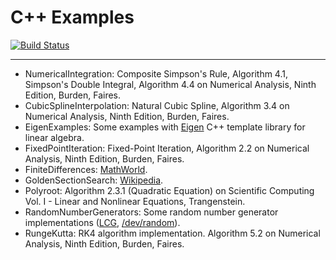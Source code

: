 # C++ Examples
[![Build Status](https://travis-ci.org/mrtkp9993/Cpp-Examples.svg?branch=master)](https://travis-ci.org/mrtkp9993/Cpp-Examples)
***
* NumericalIntegration: Composite Simpson's Rule, Algorithm 4.1, Simpson's Double Integral, Algorithm 4.4 on Numerical Analysis, Ninth Edition, Burden, Faires.
* CubicSplineInterpolation: Natural Cubic Spline, Algorithm 3.4 on Numerical Analysis, Ninth Edition, Burden, Faires.
* EigenExamples: Some examples with [Eigen](http://eigen.tuxfamily.org/index.php?title=Main_Page) C++ template library for linear algebra.
* FixedPointIteration: Fixed-Point Iteration, Algorithm 2.2 on Numerical Analysis, Ninth Edition, Burden, Faires.
* FiniteDifferences: [MathWorld](http://mathworld.wolfram.com/ForwardDifference.html).
* GoldenSectionSearch: [Wikipedia](https://www.wikiwand.com/en/Golden-section_search).
* Polyroot: Algorithm 2.3.1 (Quadratic Equation) on Scientific Computing Vol. I - Linear and Nonlinear Equations, Trangenstein.
* RandomNumberGenerators: Some random number generator implementations ([LCG](https://www.wikiwand.com/en/Linear_congruential_generator), [/dev/random](https://www.wikiwand.com/en//dev/random)).
* RungeKutta: RK4 algorithm implementation. Algorithm 5.2 on Numerical Analysis, Ninth Edition, Burden, Faires.
